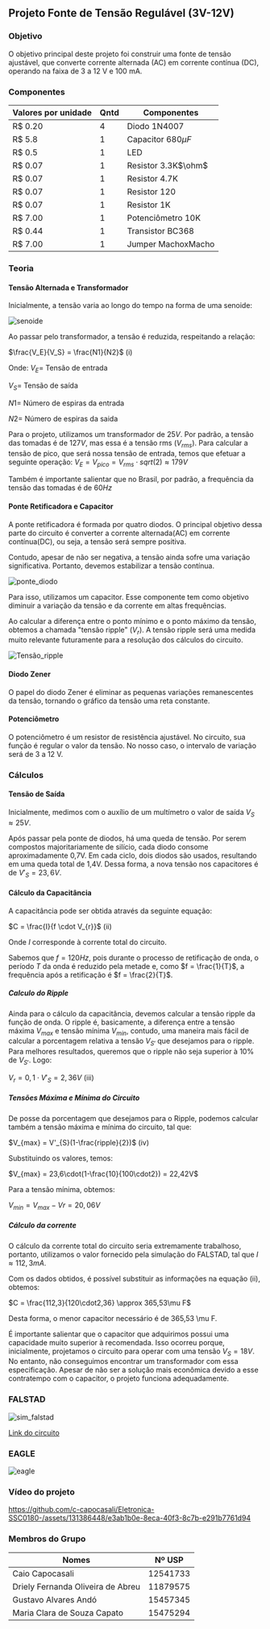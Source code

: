 ## Projeto Fonte de Tensão Regulável (3V-12V)

### Objetivo
O objetivo principal deste projeto foi construir uma fonte de tensão ajustável, que converte corrente alternada (AC) em corrente contínua (DC), operando na faixa de 3 a 12 V e 100 mA.

### Componentes 
|Valores por unidade|Qntd| Componentes|
|-------|----|------------|
|R$ 0.20|4|Diodo 1N4007|
|R$ 5.8|1| Capacitor $680 \mu F$|
|R$ 0.5 |1| LED|
|R$ 0.07|1| Resistor 3.3K$\ohm$|
|R$ 0.07|1| Resistor 4.7K|
|R$ 0.07|1| Resistor 120|
|R$ 0.07|1| Resistor 1K|
|R$ 7.00|1| Potenciômetro 10K|
|R$ 0.44|1| Transistor BC368|
|R$ 7.00|1| Jumper MachoxMacho|



### Teoria

#### Tensão Alternada e Transformador
Inicialmente, a tensão varia ao longo do tempo na forma de uma senoide:

![senoide](imagens/senoide.jpeg)

Ao passar pelo transformador, a tensão é reduzida, respeitando a relação:


$\frac{V_E}{V_S} = \frac{N1}{N2}$  (i)


Onde: 
$V_{E} =$ Tensão de entrada 

$V_{S} =$ Tensão de saída

$N1 =$ Número de espiras da entrada 

$N2 =$ Número de espiras da saida

Para o projeto, utilizamos um transformador de $25V$. Por padrão, a tensão das tomadas é de $127V$, mas essa é a tensão rms ($V_{rms}$). Para calcular a tensão de pico, que será nossa tensão de entrada, temos que efetuar a seguinte operação: 
$V_{E} = V_{pico} = V_{rms} \cdot sqrt(2) \approx 179V$

Também é importante salientar que no Brasil, por padrão, a frequência da tensão das tomadas é de $60Hz$

#### Ponte Retificadora e Capacitor
A ponte retificadora é formada por quatro diodos. O principal objetivo dessa parte do circuito é converter a corrente alternada(AC) em corrente contínua(DC), ou seja, a tensão será sempre positiva.

Contudo, apesar de não ser negativa, a tensão ainda sofre uma variação significativa. Portanto, devemos estabilizar a tensão contínua.

![ponte_diodo](imagens/ponte_diodo.png)

Para isso, utilizamos um capacitor. Esse componente tem como objetivo diminuir a variação da tensão e da corrente em altas frequências.

Ao calcular a diferença entre o ponto mínimo e o ponto máximo da tensão, obtemos a chamada "tensão ripple" ($V_r$). A tensão ripple será uma medida muito relevante futuramente para a resolução dos cálculos do circuito.

![Tensão_ripple](imagens/ripple.png)

#### Diodo Zener
O papel do diodo Zener é eliminar as pequenas variações remanescentes da tensão, tornando o gráfico da tensão uma reta constante.

#### Potenciômetro
O potenciômetro é um resistor de resistência ajustável. No circuito, sua função é regular o valor da tensão. No nosso caso, o intervalo de variação será de 3 a 12 V.

### Cálculos

#### Tensão de Saída
Inicialmente, medimos com o auxílio de um multímetro o valor de saída $V_S \approx 25V$.

Após passar pela ponte de diodos, há uma queda de tensão. Por serem compostos majoritariamente de silício, cada diodo consome aproximadamente 0,7V. Em cada ciclo, dois diodos são usados, resultando em uma queda total de 1,4V. Dessa forma, a nova tensão nos capacitores é de $V'_{S} = 23,6V$.

#### Cálculo da Capacitância
A capacitância pode ser obtida através da seguinte equação:


$C = \frac{I}{f \cdot V_{r}}$  (ii)

Onde $I$ corresponde à corrente total do circuito. 


Sabemos que $f = 120Hz$, pois durante o processo de retificação de onda, o período $T$ da onda é reduzido pela metade e, como $f = \frac{1}{T}$, a frequência após a retificação é $f = \frac{2}{T}$.

##### Calculo do Ripple
Ainda para o cálculo da capacitância, devemos calcular a tensão ripple da função de onda. O ripple é, basicamente, a diferença entre a tensão máxima $V_{max}$ e tensão mínima $V_{min}$, contudo, uma maneira mais fácil de calcular a porcentagem relativa a tensão $V_{S'}$ que desejamos para o ripple. Para melhores resultados, queremos que o ripple não seja superior à 10% de $V_{S'}$. Logo: 

$V_{r} = 0,1 \cdot V'_{S} = 2,36V$  (iii)

##### Tensões Máxima e Mínima do Circuito 
De posse da porcentagem que desejamos para o Ripple, podemos calcular também a tensão máxima e mínima do circuito, tal que: 

$V_{max} = V'_{S}(1-\frac{ripple}{2})$  (iv)

Substituindo os valores, temos: 

$V_{max} = 23,6\cdot(1-\frac{10}{100\cdot2}) = 22,42V$ 

Para a tensão mínima, obtemos: 

$V_{min} = V_{max} - V{r} = 20,06V$



##### Cálculo da corrente 
O cálculo da corrente total do circuito seria extremamente trabalhoso, portanto, utilizamos o valor fornecido pela simulação do FALSTAD, tal que $I \approx 112,3mA$. 


Com os dados obtidos, é possível substituir as informações na equação (ii), obtemos: 

$C = \frac{112,3}{120\cdot2,36} \approx 365,53\mu F$ 

Desta forma, o menor capacitor necessário é de 365,53 \mu F. 

É importante salientar que o capacitor que adquirimos possui uma capacidade muito superior à recomendada. Isso ocorreu porque, inicialmente, projetamos o circuito para operar com uma tensão $V_{S} = 18V$. No entanto, não conseguimos encontrar um transformador com essa especificação. Apesar de não ser a solução mais econômica devido a esse contratempo com o capacitor, o projeto funciona adequadamente.

### FALSTAD 

![sim_falstad](imagens/sim_falstad.png)


[Link do circuito](https://tinyurl.com/2fdwl3qa)


### EAGLE
![eagle](imagens/eagle.jpeg)



### Vídeo do projeto 
https://github.com/c-capocasali/Eletronica-SSC0180-/assets/131386448/e3ab1b0e-8eca-40f3-8c7b-e291b7761d94





### Membros do Grupo 
|Nomes|Nº USP|
|-----|------|
|Caio Capocasali | 12541733|
|Driely Fernanda Oliveira de Abreu | 11879575|
|Gustavo Alvares Andó | 15457345|
|Maria Clara de Souza Capato | 15475294|



